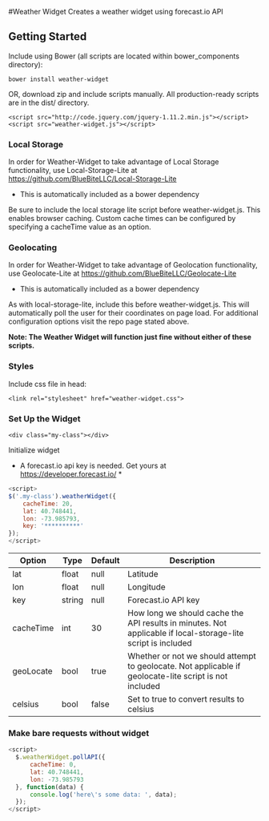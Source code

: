 #Weather Widget
Creates a weather widget using forecast.io API

## Getting Started

Include using Bower (all scripts are located within bower_components directory):

```
bower install weather-widget
```

OR, download zip and include scripts manually. All production-ready scripts are in the dist/ directory.

```
<script src="http://code.jquery.com/jquery-1.11.2.min.js"></script>
<script src="weather-widget.js"></script>
```


### Local Storage
In order for Weather-Widget to take advantage of Local Storage functionality, use Local-Storage-Lite at https://github.com/BlueBiteLLC/Local-Storage-Lite
* This is automatically included as a bower dependency

Be sure to include the local storage lite script before weather-widget.js. This enables browser caching. Custom cache times can be configured by specifying a cacheTime value as an option.

### Geolocating
In order for Weather-Widget to take advantage of Geolocation functionality, use Geolocate-Lite at https://github.com/BlueBiteLLC/Geolocate-Lite
* This is automatically included as a bower dependency

As with local-storage-lite, include this before weather-widget.js. This will automatically poll the user for their coordinates on page load. For additional configuration options visit the repo page stated above.

**Note: The Weather Widget will function just fine without either of these scripts.**

### Styles
Include css file in head:

```
<link rel="stylesheet" href="weather-widget.css">
```


### Set Up the Widget

```
<div class="my-class"></div>
```

Initialize widget
* A forecast.io api key is needed. Get yours at https://developer.forecast.io/ *

```javascript
<script>
$('.my-class').weatherWidget({
    cacheTime: 20,
    lat: 40.748441,
    lon: -73.985793,
    key: '**********'
});
</script>
```

Option | Type | Default | Description
------ | ---- | ------- | -----------
lat|float|null|Latitude
lon|float|null|Longitude
key|string|null|Forecast.io API key
cacheTime|int|30|How long we should cache the API results in minutes. Not applicable if local-storage-lite script is included
geoLocate|bool|true|Whether or not we should attempt to geolocate. Not applicable if geolocate-lite script is not included
celsius|bool|false|Set to true to convert results to celsius


### Make bare requests without widget

```javascript
<script>
  $.weatherWidget.pollAPI({
      cacheTime: 0,
      lat: 40.748441,
      lon: -73.985793
  }, function(data) {
      console.log('here\'s some data: ', data);
  });
</script>
```
